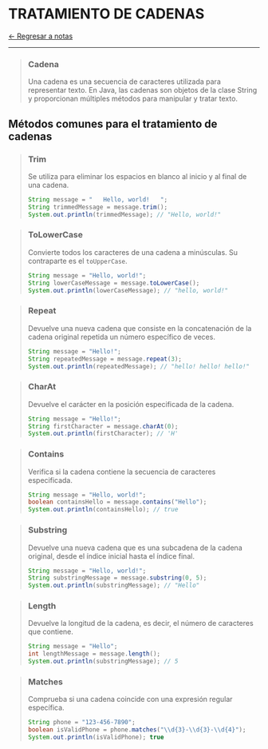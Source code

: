 # TRATAMIENTO DE CADENAS

[← Regresar a notas](../../../../../../../README.md) <br>

---

> ### Cadena
> Una cadena es una secuencia de caracteres utilizada para representar texto. 
> En Java, las cadenas son objetos de la clase String y proporcionan múltiples métodos para manipular y tratar texto.

## Métodos comunes para el tratamiento de cadenas

> ### Trim
> Se utiliza para eliminar los espacios en blanco al inicio y al final de una cadena.
> 
> ```java
> String message = "   Hello, world!   ";
> String trimmedMessage = message.trim();
> System.out.println(trimmedMessage); // "Hello, world!"
> ```

> ### ToLowerCase
> Convierte todos los caracteres de una cadena a minúsculas. Su contraparte es el `toUpperCase`.
>
> ```java
> String message = "Hello, world!";
> String lowerCaseMessage = message.toLowerCase();
> System.out.println(lowerCaseMessage); // "hello, world!"
> ```

> ### Repeat
> Devuelve una nueva cadena que consiste en la concatenación de la cadena original repetida un número específico de veces.
>
> ```java
> String message = "Hello!";
> String repeatedMessage = message.repeat(3);
> System.out.println(repeatedMessage); // "hello! hello! hello!"
> ```

> ### CharAt
> Devuelve el carácter en la posición especificada de la cadena.
>
> ```java
> String message = "Hello!";
> String firstCharacter = message.charAt(0);
> System.out.println(firstCharacter); // 'H'
> ```

> ### Contains
> Verifica si la cadena contiene la secuencia de caracteres especificada.
>
> ```java
> String message = "Hello, world!";
> boolean containsHello = message.contains("Hello");
> System.out.println(containsHello); // true
> ```

> ### Substring
> Devuelve una nueva cadena que es una subcadena de la cadena original, desde el índice inicial hasta el índice final.
>
> ```java
> String message = "Hello, world!";
> String substringMessage = message.substring(0, 5);
> System.out.println(substringMessage); // "Hello"
> ```

> ### Length
> Devuelve la longitud de la cadena, es decir, el número de caracteres que contiene.
>
> ```java
> String message = "Hello";
> int lengthMessage = message.length();
> System.out.println(substringMessage); // 5
> ```

> ### Matches
> Comprueba si una cadena coincide con una expresión regular específica.
>
> ```java
> String phone = "123-456-7890";
> boolean isValidPhone = phone.matches("\\d{3}-\\d{3}-\\d{4}");
> System.out.println(isValidPhone); true
> ```